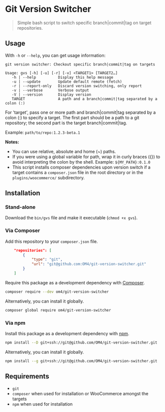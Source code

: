 # Git Version Switcher

> Simple bash script to switch specific branch|commit|tag on target repositories.

## Usage

With `-h` or `--help`, you can get usage information:

```
git version switcher: Checkout specific branch|commit|tag on targets

Usage: gvs [-h] [-u] [-r] [-v] <TARGET1> [TARGET2…]
   -h | --help          Display this help message
   -u | --update        Update default remote (fetch)
   -r | --report-only   Discard version switching, only report
   -v | --verbose       Verbose output
   -V | --version       Display version
   TARGET               A path and a branch|commit|tag separated by a colon (:)
```

For 'target', pass one or more path and branch|commit|tag separated by a colon (:) to specify a target. The first part should be a path to a git repository; the second part is the target branch|commit|tag.

Example: `path/to/repo:1.2.3-beta.1`

**Notes:**
- You can use relative, absolute and home (~) paths.
- If you were using a global variable for path, wrap it in curly braces ({}) to avoid interpreting the colon by the shell. Example: `${MY_PATH}:0.1.0`
- This script installs composer dependencies upon version switch if a target contains a `composer.json` file in the root directory or in the `plugins/woocommerce/` subdirectory.

## Installation

### Stand-alone

Download the `bin/gvs` file and make it executable (`chmod +x gvs`).

### Via Composer

Add this repository to your `composer.json` file.

```json
    "repositories": [
        {
            "type": "git",
            "url": "git@github.com:OM4/git-version-switcher.git"
        }
    ]
```

Require this package as a development dependency with [Composer](https://getcomposer.org).

```bash
composer require --dev om4/git-version-switcher
```

Alternatively, you can install it globally.

```bash
composer global require om4/git-version-switcher
```

### Via npm

Install this package as a development dependency with [npm](https://npmjs.com).

```bash
npm install --D git+ssh://git@github.com/OM4/git-version-switcher.git
```

Alternatively, you can install it globally.

```bash
npm install --g git+ssh://git@github.com/OM4/git-version-switcher.git
```

## Requirements

- `git`
- `composer` when used for installation or WooCommerce amongst the targets
- `npm` when used for installation

